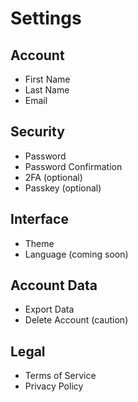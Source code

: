# Settings

## Account

- First Name
- Last Name
- Email

## Security

- Password
- Password Confirmation
- 2FA (optional)
- Passkey (optional)

## Interface

- Theme
- Language (coming soon)

## Account Data

- Export Data
- Delete Account (caution)

## Legal

- Terms of Service
- Privacy Policy
